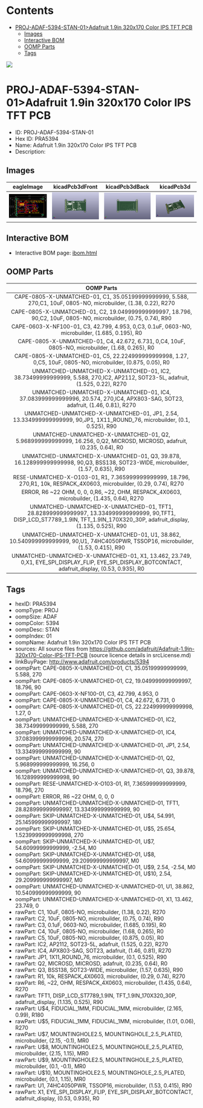 



Contents
========

* [PROJ-ADAF-5394-STAN-01>Adafruit 1.9in 320x170 Color IPS TFT PCB](#proj-adaf-5394-stan-01adafruit-19in-320x170-color-ips-tft-pcb)
	* [Images](#images)
	* [Interactive BOM](#interactive-bom)
	* [OOMP Parts](#oomp-parts)
	* [Tags](#tags)
  
![][im]
# PROJ-ADAF-5394-STAN-01>Adafruit 1.9in 320x170 Color IPS TFT PCB

- ID: PROJ-ADAF-5394-STAN-01
- Hex ID: PRA5394
- Name: Adafruit 1.9in 320x170 Color IPS TFT PCB
- Description: 

## Images
  
  

|eagleImage|kicadPcb3dFront|kicadPcb3dBack|kicadPcb3d|
| :---: | :---: | :---: | :---: |
|[![eagleImage](eagleImage_140.png)](eagleImage_600.png)|[![kicadPcb3dFront](kicadPcb3dFront_140.png)](kicadPcb3dFront_600.png)|[![kicadPcb3dBack](kicadPcb3dBack_140.png)](kicadPcb3dBack_600.png)|[![kicadPcb3d](kicadPcb3d_140.png)](kicadPcb3d_600.png)|

## Interactive BOM

- Interactive BOM page: [ibom.html](kicad/bom/ibom.html)

## OOMP Parts
  

|OOMP Parts|
| :---: |
|CAPE-0805-X-UNMATCHED-01, C1, 35.05199999999999, 5.588, 270,C1, 10uF, 0805-NO, microbuilder, (1.38, 0.22), R270|
|CAPE-0805-X-UNMATCHED-01, C2, 19.049999999999997, 18.796, 90,C2, 10uF, 0805-NO, microbuilder, (0.75, 0.74), R90|
|CAPE-0603-X-NF100-01, C3, 42.799, 4.953, 0,C3, 0.1uF, 0603-NO, microbuilder, (1.685, 0.195), R0|
|CAPE-0805-X-UNMATCHED-01, C4, 42.672, 6.731, 0,C4, 10uF, 0805-NO, microbuilder, (1.68, 0.265), R0|
|CAPE-0805-X-UNMATCHED-01, C5, 22.224999999999998, 1.27, 0,C5, 10uF, 0805-NO, microbuilder, (0.875, 0.05), R0|
|UNMATCHED-UNMATCHED-X-UNMATCHED-01, IC2, 38.73499999999999, 5.588, 270,IC2, AP2112, SOT23-5L, adafruit, (1.525, 0.22), R270|
|UNMATCHED-UNMATCHED-X-UNMATCHED-01, IC4, 37.083999999999996, 20.574, 270,IC4, APX803-SAG, SOT23, adafruit, (1.46, 0.81), R270|
|UNMATCHED-UNMATCHED-X-UNMATCHED-01, JP1, 2.54, 13.334999999999999, 90,JP1, 1X11_ROUND_76, microbuilder, (0.1, 0.525), R90|
|UNMATCHED-UNMATCHED-X-UNMATCHED-01, Q2, 5.968999999999999, 16.256, 0,Q2, MICROSD, MICROSD, adafruit, (0.235, 0.64), R0|
|UNMATCHED-UNMATCHED-X-UNMATCHED-01, Q3, 39.878, 16.128999999999998, 90,Q3, BSS138, SOT23-WIDE, microbuilder, (1.57, 0.635), R90|
|RESE-UNMATCHED-X-O103-01, R1, 7.365999999999999, 18.796, 270,R1, 10k, RESPACK_4X0603, microbuilder, (0.29, 0.74), R270|
|ERROR, R6 ~22 OHM, 0, 0, 0,R6, ~22, OHM, RESPACK_4X0603, microbuilder, (1.435, 0.64), R270|
|UNMATCHED-UNMATCHED-X-UNMATCHED-01, TFT1, 28.828999999999997, 13.334999999999999, 90,TFT1, DISP_LCD_ST7789_1.9IN, TFT_1.9IN_170X320_30P, adafruit_display, (1.135, 0.525), R90|
|UNMATCHED-UNMATCHED-X-UNMATCHED-01, U1, 38.862, 10.540999999999999, 90,U1, 74HC4050PWR, TSSOP16, microbuilder, (1.53, 0.415), R90|
|UNMATCHED-UNMATCHED-X-UNMATCHED-01, X1, 13.462, 23.749, 0,X1, EYE_SPI_DISPLAY_FLIP, EYE_SPI_DISPLAY_BOTCONTACT, adafruit_display, (0.53, 0.935), R0|

## Tags

- hexID: PRA5394
- oompType: PROJ
- oompSize: ADAF
- oompColor: 5394
- oompDesc: STAN
- oompIndex: 01
- oompName: Adafruit 1.9in 320x170 Color IPS TFT PCB
- sources: All source files from https://github.com/adafruit/Adafruit-1.9in-320x170-Color-IPS-TFT-PCB (source licence details in srcLicense.md)
- linkBuyPage: http://www.adafruit.com/products/5394
- oompPart: CAPE-0805-X-UNMATCHED-01, C1, 35.05199999999999, 5.588, 270
- oompPart: CAPE-0805-X-UNMATCHED-01, C2, 19.049999999999997, 18.796, 90
- oompPart: CAPE-0603-X-NF100-01, C3, 42.799, 4.953, 0
- oompPart: CAPE-0805-X-UNMATCHED-01, C4, 42.672, 6.731, 0
- oompPart: CAPE-0805-X-UNMATCHED-01, C5, 22.224999999999998, 1.27, 0
- oompPart: UNMATCHED-UNMATCHED-X-UNMATCHED-01, IC2, 38.73499999999999, 5.588, 270
- oompPart: UNMATCHED-UNMATCHED-X-UNMATCHED-01, IC4, 37.083999999999996, 20.574, 270
- oompPart: UNMATCHED-UNMATCHED-X-UNMATCHED-01, JP1, 2.54, 13.334999999999999, 90
- oompPart: UNMATCHED-UNMATCHED-X-UNMATCHED-01, Q2, 5.968999999999999, 16.256, 0
- oompPart: UNMATCHED-UNMATCHED-X-UNMATCHED-01, Q3, 39.878, 16.128999999999998, 90
- oompPart: RESE-UNMATCHED-X-O103-01, R1, 7.365999999999999, 18.796, 270
- oompPart: ERROR, R6 ~22 OHM, 0, 0, 0
- oompPart: UNMATCHED-UNMATCHED-X-UNMATCHED-01, TFT1, 28.828999999999997, 13.334999999999999, 90
- oompPart: SKIP-UNMATCHED-X-UNMATCHED-01, U$4, 54.991, 25.145999999999997, 180
- oompPart: SKIP-UNMATCHED-X-UNMATCHED-01, U$5, 25.654, 1.5239999999999998, 270
- oompPart: SKIP-UNMATCHED-X-UNMATCHED-01, U$7, 54.60999999999999, -2.54, M0
- oompPart: SKIP-UNMATCHED-X-UNMATCHED-01, U$8, 54.60999999999999, 29.209999999999997, M0
- oompPart: SKIP-UNMATCHED-X-UNMATCHED-01, U$9, 2.54, -2.54, M0
- oompPart: SKIP-UNMATCHED-X-UNMATCHED-01, U$10, 2.54, 29.209999999999997, M0
- oompPart: UNMATCHED-UNMATCHED-X-UNMATCHED-01, U1, 38.862, 10.540999999999999, 90
- oompPart: UNMATCHED-UNMATCHED-X-UNMATCHED-01, X1, 13.462, 23.749, 0
- rawPart: C1, 10uF, 0805-NO, microbuilder, (1.38, 0.22), R270
- rawPart: C2, 10uF, 0805-NO, microbuilder, (0.75, 0.74), R90
- rawPart: C3, 0.1uF, 0603-NO, microbuilder, (1.685, 0.195), R0
- rawPart: C4, 10uF, 0805-NO, microbuilder, (1.68, 0.265), R0
- rawPart: C5, 10uF, 0805-NO, microbuilder, (0.875, 0.05), R0
- rawPart: IC2, AP2112, SOT23-5L, adafruit, (1.525, 0.22), R270
- rawPart: IC4, APX803-SAG, SOT23, adafruit, (1.46, 0.81), R270
- rawPart: JP1, 1X11_ROUND_76, microbuilder, (0.1, 0.525), R90
- rawPart: Q2, MICROSD, MICROSD, adafruit, (0.235, 0.64), R0
- rawPart: Q3, BSS138, SOT23-WIDE, microbuilder, (1.57, 0.635), R90
- rawPart: R1, 10k, RESPACK_4X0603, microbuilder, (0.29, 0.74), R270
- rawPart: R6, ~22, OHM, RESPACK_4X0603, microbuilder, (1.435, 0.64), R270
- rawPart: TFT1, DISP_LCD_ST7789_1.9IN, TFT_1.9IN_170X320_30P, adafruit_display, (1.135, 0.525), R90
- rawPart: U$4, FIDUCIAL_1MM, FIDUCIAL_1MM, microbuilder, (2.165, 0.99), R180
- rawPart: U$5, FIDUCIAL_1MM, FIDUCIAL_1MM, microbuilder, (1.01, 0.06), R270
- rawPart: U$7, MOUNTINGHOLE2.5, MOUNTINGHOLE_2.5_PLATED, microbuilder, (2.15, -0.1), MR0
- rawPart: U$8, MOUNTINGHOLE2.5, MOUNTINGHOLE_2.5_PLATED, microbuilder, (2.15, 1.15), MR0
- rawPart: U$9, MOUNTINGHOLE2.5, MOUNTINGHOLE_2.5_PLATED, microbuilder, (0.1, -0.1), MR0
- rawPart: U$10, MOUNTINGHOLE2.5, MOUNTINGHOLE_2.5_PLATED, microbuilder, (0.1, 1.15), MR0
- rawPart: U1, 74HC4050PWR, TSSOP16, microbuilder, (1.53, 0.415), R90
- rawPart: X1, EYE_SPI_DISPLAY_FLIP, EYE_SPI_DISPLAY_BOTCONTACT, adafruit_display, (0.53, 0.935), R0



[im]: kicadPcb3d_450.png
